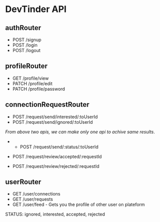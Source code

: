 # DevTinder API

## authRouter
- POST /signup
- POST /login
- POST /logout

## profileRouter
- GET /profile/view
- PATCH /profile/edit
- PATCH /profile/password

## connectionRequestRouter
- POST /request/send/interested/:toUserId
- POST /request/send/ignored/:toUserId

_From above two apis, we can make only one api to achive same results_.
- - POST /request/send/:status/:toUserId

- POST /request/review/accepted/:requestId
- POST /request/review/rejected/:requestId

## userRouter
- GET /user/connections
- GET /user/requests
- GET /user/feed  - Gets you the profile of other user on plateform

STATUS: ignored, interested, accepted, rejected